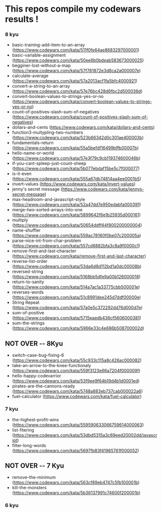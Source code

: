 # This repos compile my codewars results !

### 8 kyu

- basic-training-add-item-to-an-array (https://www.codewars.com/kata/511f0fe64ae8683297000001)
- basic-variable-assignment (https://www.codewars.com/kata/50ee6b0bdeab583673000025)
- begginer-lost-without-a-map (https://www.codewars.com/kata/57f781872e3d8ca2a000007e)
- calculate-average (https://www.codewars.com/kata/57a2013acf1fa5bfc4000921)
- convert-a-string-to-an-array (https://www.codewars.com/kata/57e76bc428d6fbc2d500036d)
- convert-boolean-values-to-strings-yes-or-no (https://www.codewars.com/kata/convert-boolean-values-to-strings-yes-or-no)
- count-of-positives-slash-sum-of-negatives (https://www.codewars.com/kata/count-of-positives-slash-sum-of-negatives)
- dollars-and-cents (https://www.codewars.com/kata/dollars-and-cents)
- function3-multypling-two-numbers (https://www.codewars.com/kata/523b66342d0c301ae400003b)
- fundamentals-return (https://www.codewars.com/kata/55a5befdf16499bffb00007b)
- hello-name-or-world (https://www.codewars.com/kata/57e3f79c9cb119374600046b)
- if-you-cant-spleep-just-count-sheep (https://www.codewars.com/kata/5b077ebdaf15be5c7f000077)
- is-it-even (https://www.codewars.com/kata/555a67db74814aa4ee0001b5)
- invert-values (https://www.codewars.com/kata/invert-values)
- jenny's secret message (https://www.codewars.com/kata/jennys-secret-message)
- max-headroom-and-javascript-style (https://www.codewars.com/kata/52a47dd7e950edabfa000391)
- merge-two-sorted-arrays-into-one (https://www.codewars.com/kata/5899642f6e1b25935d000161)
- multiply (https://www.codewars.com/kata/50654ddff44f800200000004)
- name-shuffler (https://www.codewars.com/kata/559ac78160f0be07c200005a)
- parse-nice-int-from-char-problem (https://www.codewars.com/kata/557cd6882bfa3c8a9f0000c1)
- remove-first-and-last-character (https://www.codewars.com/kata/remove-first-and-last-character)
- reverse-list-order (https://www.codewars.com/kata/53da6d8d112bd1a0dc00008b)
- reversed-string (https://www.codewars.com/kata/5168bb5dfe9a00b126000018)
- return-to-sanity (https://www.codewars.com/kata/514a7ac1a33775cbb500001e)
- reverses-words (https://www.codewars.com/kata/51c8991dee245d7ddf00000e)
- String Repeat (https://www.codewars.com/kata/57a0e5c372292dd76d000d7e)
- sum-of-positive (https://www.codewars.com/kata/5715eaedb436cf5606000381)
- sum-the-strings (https://www.codewars.com/kata/5966e33c4e686b508700002d)

## NOT OVER -- 8Kyu

- switch-case-bug-fixing-6 (https://www.codewars.com/kata/55c933c115a8c426ac000082)
- take-an-arrow-to-the-knee-functionaly (https://www.codewars.com/kata/559f3123e66a7204f000009f)
- hello-happy-codevarrior (https://www.codewars.com/kata/53f9ee9f64b19d4b1d0001ed)
- pirates-are-the-cannons-ready (https://www.codewars.com/kata/5748a883eb737cab000022a6)
- fuel-calculator (https://www.codewars.com/kata/fuel-calculator)

### 7 kyu

- the-highest-profit-wins (https://www.codewars.com/kata/559590633066759614000063)
- list-fitering (https://www.codewars.com/kata/53dbd5315a3c69eed20002dd/javascript)
- filter-long-words (https://www.codewars.com/kata/5697fb83f41965761f000052)

## NOT OVER -- 7 Kyu

- remove-the-minimum (https://www.codewars.com/kata/563cf89eb4747c5fb100001b)
- kill-the-monsters (https://www.codewars.com/kata/5b36137991c74600f200001b)

### 6 kyu
